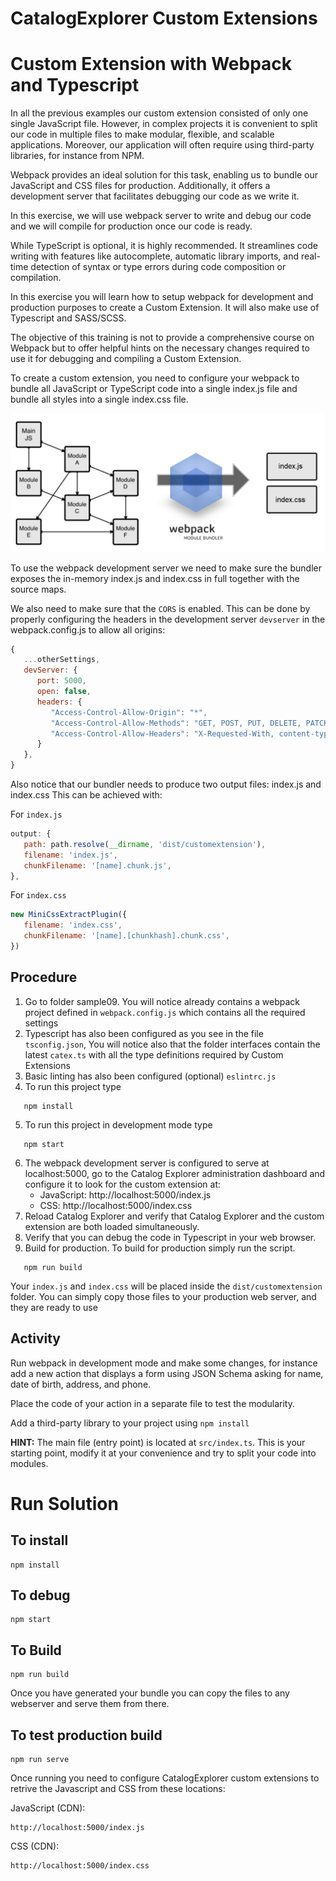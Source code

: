 # CatalogExplorer Custom Extensions
# Custom Extension with Webpack and Typescript

In all the previous examples our custom extension consisted of only one single JavaScript file. However,
in complex projects it is convenient to split our code in multiple files to make modular, flexible, and
scalable applications. Moreover, our application will often require using third-party libraries, for instance
from NPM.

Webpack provides an ideal solution for this task, enabling us to bundle our JavaScript and CSS files for
production. Additionally, it offers a development server that facilitates debugging our code as we write it.

In this exercise, we will use webpack server to write and debug our code and we will compile for
production once our code is ready.

While TypeScript is optional, it is highly recommended. It streamlines code writing with features like
autocomplete, automatic library imports, and real-time detection of syntax or type errors during code
composition or compilation.

In this exercise you will learn how to setup webpack for development and production purposes to create a
Custom Extension. It will also make use of Typescript and SASS/SCSS.

The objective of this training is not to provide a comprehensive course on Webpack but to offer helpful
hints on the necessary changes required to use it for debugging and compiling a Custom Extension.

To create a custom extension, you need to configure your webpack to bundle all JavaScript or TypeScript
code into a single index.js file and bundle all styles into a single index.css file.

![Webpack](./webpack.png "Webpack")

To use the webpack development server we need to make sure the bundler exposes the in-memory
index.js and index.css in full together with the source maps. 

We also need to make sure that the `CORS` is enabled. This can be done by properly configuring the headers in the development 
server `devserver`  in the webpack.config.js to allow all origins:
```javascript
{
   ...otherSettings,
   devServer: {
      port: 5000,
      open: false,
      headers: {
         "Access-Control-Allow-Origin": "*",
         "Access-Control-Allow-Methods": "GET, POST, PUT, DELETE, PATCH, OPTIONS",
         "Access-Control-Allow-Headers": "X-Requested-With, content-type, Authorization"
      }
   },
}
```

Also notice that our bundler needs to produce two output files: index.js and index.css
This can be achieved with:

For `index.js`
```javascript
output: {
   path: path.resolve(__dirname, 'dist/customextension'),
   filename: 'index.js',
   chunkFilename: '[name].chunk.js',
},
```
For `index.css`
```javascript
new MiniCssExtractPlugin({
   filename: 'index.css',
   chunkFilename: '[name].[chunkhash].chunk.css',
})
```

## Procedure
1. Go to folder sample09. You will notice already contains a webpack project defined in
   `webpack.config.js` which contains all the required settings
2. Typescript has also been configured as you see in the file `tsconfig.json`, You will notice also that the
   folder interfaces contain the latest `catex.ts` with all the type definitions required by Custom Extensions
3. Basic linting has also been configured (optional) `eslintrc.js`
4. To run this project type
```shell
   npm install
```
5. To run this project in development mode type
```shell
   npm start
```
6. The webpack development server is configured to serve at localhost:5000, go to the Catalog Explorer
   administration dashboard and configure it to look for the custom extension at:
   * JavaScript: http://localhost:5000/index.js
   * CSS: http://localhost:5000/index.css
7. Reload Catalog Explorer and verify that Catalog Explorer and the custom extension are both loaded
   simultaneously.
8. Verify that you can debug the code in Typescript in your web browser.
9. Build for production. To build for production simply run the script.
```shell
   npm run build
```
   Your `index.js` and `index.css` will be placed inside the `dist/customextension` folder. You can simply
   copy those files to your production web server, and they are ready to use

## Activity
Run webpack in development mode and make some changes, for instance add a new action that displays
a form using JSON Schema asking for name, date of birth, address, and phone. 

Place the code of your action in a separate file to test the modularity. 

Add a third-party library to your project using `npm install`

<strong>HINT:</strong> The main file (entry point) is located at `src/index.ts`. 
This is your starting point, modify it at your convenience and try to split your code into modules.


# Run Solution

## To install
```
npm install
```

## To debug
```
npm start
```

## To Build
```
npm run build
```

Once you have generated your bundle you can copy the files to any webserver and serve them from there.

## To test production build
```
npm run serve
```

Once running you need to configure CatalogExplorer custom extensions to retrive the Javascript and CSS from these locations:

JavaScript (CDN):
```
http://localhost:5000/index.js
```

CSS (CDN):
```
http://localhost:5000/index.css
```

